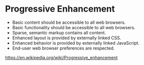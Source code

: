 # Progressive Enhancement

- Basic content should be accessible to all web browsers.
- Basic functionality should be accessible to all web browsers.
- Sparse, semantic markup contains all content.
- Enhanced layout is provided by externally linked CSS.
- Enhanced behavior is provided by externally linked JavaScript.
- End-user web browser preferences are respected.

https://en.wikipedia.org/wiki/Progressive_enhancement
